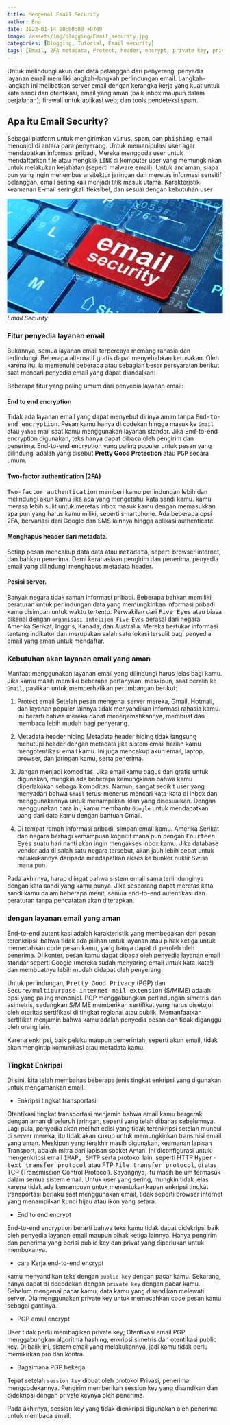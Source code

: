 ```yaml
---
title: Mengenal Email Security
author: Eno
date: 2022-01-14 00:00:00 +0700
image: /assets/img/blogging/Email_security.jpg
categories: [Blogging, Tutorial, Email security]
tags: [Email, 2FA metadata, Protect, header, encrypt, private key, private key, PGP, session key]
---
```


Untuk melindungi akun dan data pelanggan dari penyerang, penyedia layanan email memiliki langkah-langkah perlindungan email. Langkah-langkah ini melibatkan server email dengan kerangka kerja yang kuat untuk kata sandi dan otentikasi, email yang aman (baik inbox maupun dalam perjalanan); firewall untuk aplikasi web; dan tools pendeteksi spam.

## Apa itu Email Security?

Sebagai platform untuk mengirimkan <kbd>virus</kbd>, <kbd>spam</kbd>, dan <kbd>phishing</kbd>, email menonjol di antara para penyerang. Untuk memanipulasi user agar mendapatkan informasi pribadi, Mereka menggoda user untuk mendaftarkan file atau mengklik `LINK` di komputer user yang memungkinkan untuk melakukan kejahatan (seperti malware email). Untuk ancaman, siapa pun yang ingin menembus arsitektur jaringan dan meretas informasi sensitif pelanggan, email sering kali menjadi titik masuk utama. Karakteristik keamanan E-mail seringkali fleksibel, dan sesuai dengan kebutuhan user

![img-description](/assets/img/blogging/Email_security.jpg)_Email Security_

### Fitur penyedia layanan email
Bukannya, semua layanan email terpercaya memang rahasia dan terlindungi. Beberapa alternatif gratis dapat menyebabkan kerusakan. Oleh karena itu, ia memenuhi beberapa atau sebagian besar persyaratan berikut saat mencari penyedia email yang dapat diandalkan:

Beberapa fitur yang paling umum dari penyedia layanan email:

#### End to end encryption

Tidak ada layanan email yang dapat menyebut dirinya aman tanpa <kbd>End-to-end encryption</kbd>. Pesan kamu hanya di codekan hingga masuk ke `Gmail` atau `yahoo` mail saat kamu menggunakan layanan standar. Jika End-to-end encryption digunakan, teks hanya dapat dibaca oleh pengirim dan penerima. End-to-end encryption yang paling populer untuk pesan yang dilindungi adalah yang disebut **Pretty Good Protection** atau <kbd>PGP</kbd> secara umum.

#### Two-factor authentication (2FA)

<kbd>Two-factor authentication</kbd> memberi kamu perlindungan lebih dan melindungi akun kamu jika ada yang mengetahui kata sandi kamu. kamu merasa lebih sulit untuk meretas inbox masuk kamu dengan memasukkan apa pun yang harus kamu miliki, seperti smartphone. Ada beberapa opsi 2FA, bervariasi dari Google dan SMS
lainnya hingga aplikasi authenticate.

#### Menghapus header dari metadata.

Setiap pesan mencakup data data atau <kbd>metadata</kbd>, seperti browser internet, dan bahkan penerima. Demi kerahasiaan pengirim dan penerima, penyedia email yang dilindungi menghapus metadata header.

#### Posisi server.

Banyak negara tidak ramah informasi pribadi. Beberapa bahkan memiliki peraturan untuk perlindungan data yang memungkinkan informasi pribadi kamu disimpan untuk waktu tertentu. Perwakilan dari <kbd>Five Eyes</kbd> atau biasa dikenal dengan `organisasi intelijen Five Eyes` berasal dari negara Amerika Serikat, Inggris, Kanada, dan Australia. Mereka bertukar informasi tentang indikator dan merupakan salah satu lokasi tersulit bagi penyedia email yang aman untuk mendaftar.

### Kebutuhan akan layanan email yang aman

Manfaat menggunakan layanan email yang dilindungi harus jelas bagi kamu. Jika kamu masih memiliki beberapa pertanyaan, meskipun, saat beralih ke `Gmail`, pastikan untuk memperhatikan pertimbangan berikut:

1. Protect email
Setelah pesan mengenai server mereka, Gmail, Hotmail, dan layanan populer lainnya tidak menyandikan informasi rahasia kamu. Ini berarti bahwa mereka dapat menerjemahkannya, membuat dan membaca lebih mudah bagi penyerang.

2. Metadata header hiding
Metadata header hiding tidak langsung menutupi header dengan metadata jika sistem email harian kamu mengotentikasi email kamu. Ini juga mencakup akun email, laptop, browser, dan jaringan kamu, serta penerima.

3. Jangan menjadi komoditas.
Jika email kamu bagus dan gratis untuk digunakan, mungkin ada beberapa kemungkinan bahwa kamu diperlakukan sebagai komoditas. Namun, sangat sedikit user yang menyadari bahwa `Gmail` terus-menerus mencari kata-kata di inbox dan menggunakannya untuk menampilkan iklan yang disesuaikan. Dengan menggunakan cara ini, kamu membantu `Google` untuk mendapatkan uang dari data kamu dengan bantuan Gmail.

4. Di tempat ramah informasi pribadi, simpan email kamu.
Amerika Serikat dan negara berbagi kemampuan kognitif mana pun dengan <kbd>Fourteen Eyes</kbd> suatu hari nanti akan ingin mengakses inbox kamu. Jika database vendor ada di salah satu negara tersebut, akan jauh lebih cepat untuk melakukannya daripada mendapatkan akses ke bunker nuklir Swiss mana pun.

Pada akhirnya, harap diingat bahwa sistem email sama terlindunginya dengan kata sandi yang kamu punya. Jika seseorang dapat meretas kata sandi kamu dalam beberapa menit, semua end-to-end autentikasi dan peraturan tanpa pencatatan akan diterapkan.

### dengan layanan email yang aman

End-to-end autentikasi adalah karakteristik yang membedakan dari pesan terenkripsi. bahwa tidak ada pilihan untuk layanan atau pihak ketiga untuk memecahkan code pesan kamu, yang hanya dapat di peroleh oleh penerima. Di konter, pesan kamu dapat dibaca oleh penyedia layanan email standar seperti Google (mereka sudah menyaring email untuk kata-kata!) dan membuatnya lebih mudah didapat oleh penyerang.

Untuk perlindungan, <kbd>Pretty Good Privacy</kbd> (PGP) dan  <kbd>Secure/multipurpose internet mail extension</kbd> (S/MIME) adalah opsi yang paling menonjol. PGP menggabungkan perlindungan simetris dan asimetris, sedangkan S/MIME memberikan sertifikat yang harus disetujui oleh otoritas sertifikasi di tingkat regional atau publik. Memanfaatkan sertifikat menjamin bahwa kamu adalah penyedia pesan dan tidak diganggu oleh orang lain.

Karena enkripsi, baik pelaku maupun pemerintah, seperti akun email, tidak akan mengintip komunikasi atau metadata kamu.

### Tingkat Enkripsi

Di sini, kita telah membahas beberapa jenis tingkat enkripsi yang digunakan untuk mengamankan email.

- Enkripsi tingkat transportasi

Otentikasi tingkat transportasi menjamin bahwa email kamu bergerak dengan aman di seluruh jaringan, seperti yang telah dibahas sebelumnya. Lagi pula, penyedia akan melihat edisi yang tidak terenkripsi setelah muncul di server mereka, itu tidak akan cukup untuk memungkinkan transmisi email yang aman. Meskipun yang terakhir masih digunakan, keamanan lapisan Transport, adalah mitra dari lapisan socket Aman. Ini diconfigurasi untuk mengenkripsi email <kbd>IMAP, SMTP</kbd> serta protokol lain, seperti HTTP <kbd>Hyper-text transfer protocol</kbd>
atau FTP <kbd>File transfer protocol</kbd>, di atas TCP (Transmission Control Protocol). Sayangnya, itu masih belum termasuk dalam semua sistem email. Untuk user yang sering, mungkin tidak jelas karena tidak ada kemampuan untuk menentukan kapan enkripsi tingkat transportasi berlaku saat menggunakan email, tidak seperti browser internet yang menampilkan kunci hijau atau ikon yang setara.

- End to end encrypt

End-to-end encryption berarti bahwa teks kamu tidak dapat didekripsi baik oleh penyedia layanan email maupun pihak ketiga lainnya. Hanya pengirim dan penerima yang berisi public key dan privat yang diperlukan untuk membukanya.

- cara Kerja end-to-end encrypt

kamu menyandikan teks dengan `public key` dengan pacar kamu. Sekarang, hanya dapat di decodekan dengan `private key` dengan pacar kamu. Sebelum mengenai pacar kamu, data kamu yang disandikan melewati server. Dia menggunakan private key untuk memecahkan code pesan kamu sebagai gantinya.

- PGP email encrypt

User tidak perlu membagikan private key; Otentikasi email PGP menggabungkan algoritma hashing, enkripsi simetris dan otentikasi public key. Di balik ini, sistem email yang melakukannya, jadi kamu tidak perlu memikirkan pro dan kontra.

- Bagaimana PGP bekerja

Tepat setelah `session key` dibuat oleh protokol Privasi, penerima mengcodekannya. Pengirim memberikan session key yang disandikan dan didekripsi dengan private keynya oleh penerima.

Pada akhirnya, session key yang tidak dienkripsi digunakan oleh penerima untuk membaca email.
